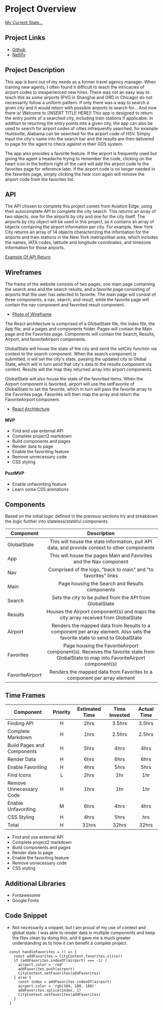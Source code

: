 # Project Overview

[My Current State...](https://media.giphy.com/media/SYLhgk0xEszPtERw9P/giphy.gif)

## Project Links

- [Github](https://github.com/gbarka2/project2)
- [Netlify](https://transworldairports.netlify.app/)

## Project Description

This app is born out of my needs as a former travel agency manager. When training new agents, I often found it difficult to teach the intricacies of airport codes to inexperienced new hires. There was not an easy way to teach this as some airports (PVG in Shanghai and ORD in Chicago) do not necessarily follow a uniform pattern. If only there was a way to search a given city and it would return with possible airports to search for... And now there is! Welcome to [INSERT TITLE HERE]! This app is designed to return the entry points of a searched city, including train stations if applicable. In addition to returning the entry points into a given city, the app can also be used to search for airport codes of cities infrequently searched, for example Huntsville, Alabama can be searched for the airport code of HSV. Simply input the city's name into the search bar and the results are then delivered to page for the agent to check against in their GDS system. 

The app also provides a favorite feature. If the airport is frequently used but giving the agent a headache trying to remember the code, clicking on the heart icon in the bottom right of the card will add the airport code to the favorites page for reference later. If the airport code is no longer needed in the favorites page, simply clicking the hear icon again will remove the airport code from the favorites list.

## API

The API chosen to complete this project comes from Aviation Edge, using their autocomplete API to complete the city search. This returns an array of two objects, one for the airports by city and one for the city itself. The airports by city object will be used in this project, as it contains an array of objects containing the airport information per city. For example, New York City returns an array of 14 objects characterizing the information for the airports and train stations in the New York metropolitan area, which includes the names, IATA codes, latitude and longitude coordinates, and timezone information for those airports. 

[Example Of API Return](https://res.cloudinary.com/decffa3wj/image/upload/v1610737161/project2/Snip20210115_3_v8qas5.png)


## Wireframes

The frame of the website consists of two pages, one main page containing the search area and the search results, and a favorite page consisting of airports that the user has selected to favorite. The main page will consist of three components, a nav, search, and result, while the favorite page will contain the nav component and favorited result component.

- [Photo of Wireframe](https://res.cloudinary.com/decffa3wj/image/upload/v1610737352/project2/Snip20210115_4_l4tixk.png)

The React architecture is comprised of a GlobalState file, the index file, the App file, and a pages and components folder. Pages will contain the Main page and the Favorites page. Components will contain the Search, Results, Airport, and favoriteAirport components. 

GlobalState will house the state of the city and send the setCity function via context to the search component. When the search component is submitted, it will set the city's state, passing the updated city to Global State, which will in turn send that city's data to the results component via context. Results will the map they returned array into airport components. 

GlobalState will also house the state of the favorited items. When the Airport component is favorited, airport will use the setFavorite of GlobalState to set the favorite, which in turn will pass the favorite array to the Favorites page. Favorites will then map the array and return the FavoriteAirport component. 

- [React Architecture](https://res.cloudinary.com/decffa3wj/image/upload/v1610738956/project2/Snip20210115_5_ffvyeu.png)

#### MVP

- Find and use external API
- Complete project2 markdown
- Build components and pages
- Render data to page
- Enable the favoriting feature
- Remove unnecessary code
- CSS styling

#### PostMVP

- Enable unfavoriting feature
- Learn some CSS animations

## Components

Based on the initial logic defined in the previous sections try and breakdown the logic further into stateless/stateful components. 

| Component | Description | 
| --- | :---: |  
| GlobalState | This will house the state information, pull API data, and provide context to other components |
| App | This will house the pages Main and Favorites and the Nav component | 
| Nav | Comprised of the logo, "back to main" and "to favorites" links | 
| Main | Page housing the Search and Results components |
| Search | Sets the city to be pulled from the API from GlobalState |
| Results | Houses the Airport component(s) and maps the city array received from GlobalState |
| Airport | Renders the mapped data from Results to a component per array element. Also sets the favorite state to send to GlobalState |
| Favorites | Page housing the FavoriteAirport component(s). Receives the favorite state from GlobalState to map into FavoriteAirport component(s) |
| FavoriteAirport | Renders the mapped data from Favorites to a component per array element |

## Time Frames

| Component | Priority | Estimated Time | Time Invested | Actual Time |
| --- | :---: |  :---: | :---: | :---: |
| Finding API | H | 2hrs| 3.5hrs | 3.5hrs |
| Complete Markdown | H | 1hrs| 2.5hrs | 2.5hrs |
| Build Pages and Components | H | 5hrs | 4hrs | 4hrs |
| Render Data | H | 6hrs | 6hrs | 6hrs |
| Enable Favoriting | H | 4hrs | 5hrs | 5hrs |
| Find Icons | L | 2hrs | 1hr | 1hr |
| Remove Unnecessary Code | H | 1hrs | 1hr | 1hr |
| Enable Unfavoriting | M | 6hrs | 4hrs | 4hrs |
| CSS Styling | H | 4hrs | 5hrs | hrs |
| Total | H | 31hrs| 32hrs | 32hrs |

- Find and use external API
- Complete project2 markdown
- Build components and pages
- Render data to page
- Enable the favoriting feature
- Remove unnecessary code
- CSS styling

## Additional Libraries

- Fontawesome
- Google Fonts

## Code Snippet

- Not necessarily a snippet, but I am proud of my use of context and global state. I was able to render data in multiple components and keep the files clean by doing this, and it gave me a much greater understanding as to how it can benefit a complex project.

```
  const handleFavorites = () => {
    const addFavorites = CityContext.favorites.slice()
    if (addFavorites.indexOf(airport) === -1) {
      airport.color = 'red'
      addFavorites.push(airport)
      CityContext.setFavorites(addFavorites)
    } else {
      const index = addFavorites.indexOf(airport)
      airport.color = 'rgb(184, 180, 180)'
      addFavorites.splice(index, 1)
      CityContext.setFavorites(addFavorites)
    }
  }
```
